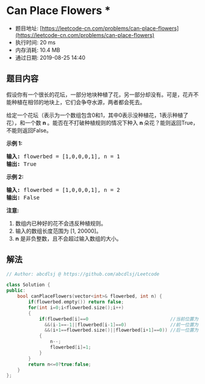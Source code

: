 # Can Place Flowers *
- 题目地址: [https://leetcode-cn.com/problems/can-place-flowers](https://leetcode-cn.com/problems/can-place-flowers)
- 执行时间: 20 ms
- 内存消耗: 10.4 MB
- 通过日期: 2019-08-25 14:40

## 题目内容
<p>假设你有一个很长的花坛，一部分地块种植了花，另一部分却没有。可是，花卉不能种植在相邻的地块上，它们会争夺水源，两者都会死去。</p>

<p>给定一个花坛（表示为一个数组包含0和1，其中0表示没种植花，1表示种植了花），和一个数 <strong>n </strong>。能否在不打破种植规则的情况下种入 <strong>n </strong>朵花？能则返回True，不能则返回False。</p>

<p><strong>示例 1:</strong></p>

<pre>
<strong>输入:</strong> flowerbed = [1,0,0,0,1], n = 1
<strong>输出:</strong> True
</pre>

<p><strong>示例 2:</strong></p>

<pre>
<strong>输入:</strong> flowerbed = [1,0,0,0,1], n = 2
<strong>输出:</strong> False
</pre>

<p><strong>注意:</strong></p>

<ol>
	<li>数组内已种好的花不会违反种植规则。</li>
	<li>输入的数组长度范围为 [1, 20000]。</li>
	<li><strong>n</strong> 是非负整数，且不会超过输入数组的大小。</li>
</ol>


## 解法
```cpp
// Author: abcdlsj @ https://github.com/abcdlsj/Leetcode

class Solution {
public:
    bool canPlaceFlowers(vector<int>& flowerbed, int n) {
        if(flowerbed.empty()) return false;
        for(int i=0;i<flowerbed.size();i++)
        {
            if(flowerbed[i]==0                              //当前位置为0
              &&(i-1==-1||flowerbed[i-1]==0)                //前一位置为0，或索引为-1
              &&(i+1==flowerbed.size()||flowerbed[i+1]==0)) //后一位置为0，或索引为flowerbed.size()
            {
                n--;
                flowerbed[i]=1;                
            }        
        }
        return n<=0?true:false;
    }
};

```